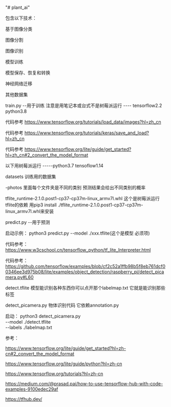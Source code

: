 "# plant_ai" 

包含以下技术：

基于图像分类

图像分割		

图像识别	

模型训练			

模型保存、恢复和转换	

神经网络迁移		

其他数据集

train.py 
--用于训练 注意是用笔记本或台式不是树莓派运行
---- tensorflow2.2 python3.8 

代码参考 https://www.tensorflow.org/tutorials/load_data/images?hl=zh_cn

代码参考 https://www.tensorflow.org/tutorials/keras/save_and_load?hl=zh_cn

代码参考 https://www.tensorflow.org/lite/guide/get_started?hl=zh_cn#2_convert_the_model_format


以下用树莓派运行 -----python3.7 tensoflow1.14

datasets  训练用的数据集

  -photos 里面每个文件夹是不同的类别 预测结果会给出不同类别的概率

tflite_runtime-2.1.0.post1-cp37-cp37m-linux_armv7l.whl 这个是树莓派运行tflite的依赖 用pip3 install ./tflite_runtime-2.1.0.post1-cp37-cp37m-linux_armv7l.whl来安装

predict.py --用于预测

启动示例： python3 predict.py --model ./xxx.tflite(这个是模型 必须项)

代码参考：https://www.w3cschool.cn/tensorflow_python/tf_lite_Interpreter.html

代码参考：https://github.com/tensorflow/examples/blob/cf2c52a1ffb98b5f8eb761dcf00346ee3d975b08/lite/examples/object_detection/raspberry_pi/detect_picamera.py#L60

detect.tflite 模型能识别各种东西你可以点开那个labelmap.txt 它就是能识别那些标签

detect_picamera.py 物体识别代码 它依赖annotation.py

启动：
   python3 detect_picamera.py \
  --model ./detect.tflite \
  --labels ./labelmap.txt
  
参考：

https://www.tensorflow.org/lite/guide/get_started?hl=zh-cn#2_convert_the_model_format

https://www.tensorflow.org/lite/guide/python?hl=zh-cn

https://www.tensorflow.org/tutorials?hl=zh-cn

https://medium.com/@prasad.pai/how-to-use-tensorflow-hub-with-code-examples-9100edec29af

https://tfhub.dev/
